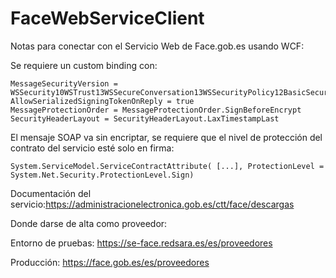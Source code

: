 # FaceWebServiceClient
Notas para conectar con el Servicio Web de Face.gob.es usando WCF:

Se requiere un custom binding con:

    MessageSecurityVersion = WSSecurity10WSTrust13WSSecureConversation13WSSecurityPolicy12BasicSecurityProfile10
    AllowSerializedSigningTokenOnReply = true
    MessageProtectionOrder = MessageProtectionOrder.SignBeforeEncrypt
    SecurityHeaderLayout = SecurityHeaderLayout.LaxTimestampLast

El mensaje SOAP va sin encriptar, se requiere que el nivel de protección del contrato del servicio esté solo en firma:

    System.ServiceModel.ServiceContractAttribute( [...], ProtectionLevel = System.Net.Security.ProtectionLevel.Sign)


Documentación del servicio:https://administracionelectronica.gob.es/ctt/face/descargas

Donde darse de alta como proveedor:

Entorno de pruebas: https://se-face.redsara.es/es/proveedores

Producción: https://face.gob.es/es/proveedores



